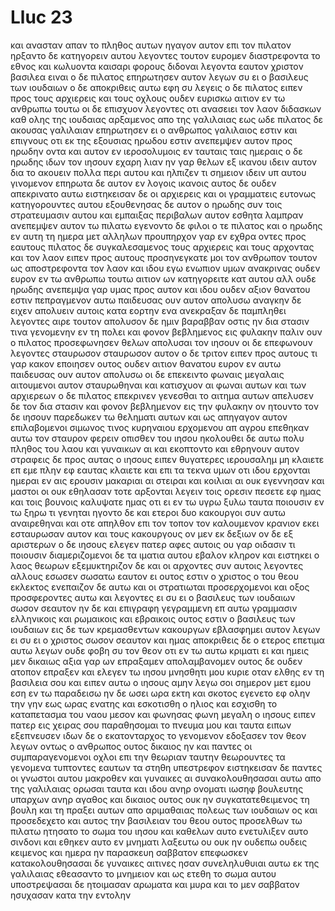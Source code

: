 # Lluc 23
και ανασταν απαν το πληθος αυτων ηγαγον αυτον επι τον πιλατον
ηρξαντο δε κατηγορειν αυτου λεγοντες τουτον ευρομεν διαστρεφοντα το εθνος και κωλυοντα καισαρι φορους διδοναι λεγοντα εαυτον χριστον βασιλεα ειναι
ο δε πιλατος επηρωτησεν αυτον λεγων συ ει ο βασιλευς των ιουδαιων ο δε αποκριθεις αυτω εφη συ λεγεις
ο δε πιλατος ειπεν προς τους αρχιερεις και τους οχλους ουδεν ευρισκω αιτιον εν τω ανθρωπω τουτω
οι δε επισχυον λεγοντες οτι ανασειει τον λαον διδασκων καθ ολης της ιουδαιας αρξαμενος απο της γαλιλαιας εως ωδε
πιλατος δε ακουσας γαλιλαιαν επηρωτησεν ει ο ανθρωπος γαλιλαιος εστιν
και επιγνους οτι εκ της εξουσιας ηρωδου εστιν ανεπεμψεν αυτον προς ηρωδην οντα και αυτον εν ιεροσολυμοις εν ταυταις ταις ημεραις
ο δε ηρωδης ιδων τον ιησουν εχαρη λιαν ην γαρ θελων εξ ικανου ιδειν αυτον δια το ακουειν πολλα περι αυτου και ηλπιζεν τι σημειον ιδειν υπ αυτου γινομενον
επηρωτα δε αυτον εν λογοις ικανοις αυτος δε ουδεν απεκρινατο αυτω
ειστηκεισαν δε οι αρχιερεις και οι γραμματεις ευτονως κατηγορουντες αυτου
εξουθενησας δε αυτον ο ηρωδης συν τοις στρατευμασιν αυτου και εμπαιξας περιβαλων αυτον εσθητα λαμπραν ανεπεμψεν αυτον τω πιλατω
εγενοντο δε φιλοι ο τε πιλατος και ο ηρωδης εν αυτη τη ημερα μετ αλληλων προυπηρχον γαρ εν εχθρα οντες προς εαυτους
πιλατος δε συγκαλεσαμενος τους αρχιερεις και τους αρχοντας και τον λαον
ειπεν προς αυτους προσηνεγκατε μοι τον ανθρωπον τουτον ως αποστρεφοντα τον λαον και ιδου εγω ενωπιον υμων ανακρινας ουδεν ευρον εν τω ανθρωπω τουτω αιτιον ων κατηγορειτε κατ αυτου
αλλ ουδε ηρωδης ανεπεμψα γαρ υμας προς αυτον και ιδου ουδεν αξιον θανατου εστιν πεπραγμενον αυτω
παιδευσας ουν αυτον απολυσω
αναγκην δε ειχεν απολυειν αυτοις κατα εορτην ενα
ανεκραξαν δε παμπληθει λεγοντες αιρε τουτον απολυσον δε ημιν βαραββαν
οστις ην δια στασιν τινα γενομενην εν τη πολει και φονον βεβλημενος εις φυλακην
παλιν ουν ο πιλατος προσεφωνησεν θελων απολυσαι τον ιησουν
οι δε επεφωνουν λεγοντες σταυρωσον σταυρωσον αυτον
ο δε τριτον ειπεν προς αυτους τι γαρ κακον εποιησεν ουτος ουδεν αιτιον θανατου ευρον εν αυτω παιδευσας ουν αυτον απολυσω
οι δε επεκειντο φωναις μεγαλαις αιτουμενοι αυτον σταυρωθηναι και κατισχυον αι φωναι αυτων και των αρχιερεων
ο δε πιλατος επεκρινεν γενεσθαι το αιτημα αυτων
απελυσεν δε τον δια στασιν και φονον βεβλημενον εις την φυλακην ον ητουντο τον δε ιησουν παρεδωκεν τω θεληματι αυτων
και ως απηγαγον αυτον επιλαβομενοι σιμωνος τινος κυρηναιου ερχομενου απ αγρου επεθηκαν αυτω τον σταυρον φερειν οπισθεν του ιησου
ηκολουθει δε αυτω πολυ πληθος του λαου και γυναικων αι και εκοπτοντο και εθρηνουν αυτον
στραφεις δε προς αυτας ο ιησους ειπεν θυγατερες ιερουσαλημ μη κλαιετε επ εμε πλην εφ εαυτας κλαιετε και επι τα τεκνα υμων
οτι ιδου ερχονται ημεραι εν αις ερουσιν μακαριαι αι στειραι και κοιλιαι αι ουκ εγεννησαν και μαστοι οι ουκ εθηλασαν
τοτε αρξονται λεγειν τοις ορεσιν πεσετε εφ ημας και τοις βουνοις καλυψατε ημας
οτι ει εν τω υγρω ξυλω ταυτα ποιουσιν εν τω ξηρω τι γενηται
ηγοντο δε και ετεροι δυο κακουργοι συν αυτω αναιρεθηναι
και οτε απηλθον επι τον τοπον τον καλουμενον κρανιον εκει εσταυρωσαν αυτον και τους κακουργους ον μεν εκ δεξιων ον δε εξ αριστερων
ο δε ιησους ελεγεν πατερ αφες αυτοις ου γαρ οιδασιν τι ποιουσιν διαμεριζομενοι δε τα ιματια αυτου εβαλον κληρον
και ειστηκει ο λαος θεωρων εξεμυκτηριζον δε και οι αρχοντες συν αυτοις λεγοντες αλλους εσωσεν σωσατω εαυτον ει ουτος εστιν ο χριστος ο του θεου εκλεκτος
ενεπαιζον δε αυτω και οι στρατιωται προσερχομενοι και οξος προσφεροντες αυτω
και λεγοντες ει συ ει ο βασιλευς των ιουδαιων σωσον σεαυτον
ην δε και επιγραφη γεγραμμενη επ αυτω γραμμασιν ελληνικοις και ρωμαικοις και εβραικοις ουτος εστιν ο βασιλευς των ιουδαιων
εις δε των κρεμασθεντων κακουργων εβλασφημει αυτον λεγων ει συ ει ο χριστος σωσον σεαυτον και ημας
αποκριθεις δε ο ετερος επετιμα αυτω λεγων ουδε φοβη συ τον θεον οτι εν τω αυτω κριματι ει
και ημεις μεν δικαιως αξια γαρ ων επραξαμεν απολαμβανομεν ουτος δε ουδεν ατοπον επραξεν
και ελεγεν τω ιησου μνησθητι μου κυριε οταν ελθης εν τη βασιλεια σου
και ειπεν αυτω ο ιησους αμην λεγω σοι σημερον μετ εμου εση εν τω παραδεισω
ην δε ωσει ωρα εκτη και σκοτος εγενετο εφ ολην την γην εως ωρας ενατης
και εσκοτισθη ο ηλιος και εσχισθη το καταπετασμα του ναου μεσον
και φωνησας φωνη μεγαλη ο ιησους ειπεν πατερ εις χειρας σου παραθησομαι το πνευμα μου και ταυτα ειπων εξεπνευσεν
ιδων δε ο εκατονταρχος το γενομενον εδοξασεν τον θεον λεγων οντως ο ανθρωπος ουτος δικαιος ην
και παντες οι συμπαραγενομενοι οχλοι επι την θεωριαν ταυτην θεωρουντες τα γενομενα τυπτοντες εαυτων τα στηθη υπεστρεφον
ειστηκεισαν δε παντες οι γνωστοι αυτου μακροθεν και γυναικες αι συνακολουθησασαι αυτω απο της γαλιλαιας ορωσαι ταυτα
και ιδου ανηρ ονοματι ιωσηφ βουλευτης υπαρχων ανηρ αγαθος και δικαιος
ουτος ουκ ην συγκατατεθειμενος τη βουλη και τη πραξει αυτων απο αριμαθαιας πολεως των ιουδαιων ος και προσεδεχετο και αυτος την βασιλειαν του θεου
ουτος προσελθων τω πιλατω ητησατο το σωμα του ιησου
και καθελων αυτο ενετυλιξεν αυτο σινδονι και εθηκεν αυτο εν μνηματι λαξευτω ου ουκ ην ουδεπω ουδεις κειμενος
και ημερα ην παρασκευη σαββατον επεφωσκεν
κατακολουθησασαι δε γυναικες αιτινες ησαν συνεληλυθυιαι αυτω εκ της γαλιλαιας εθεασαντο το μνημειον και ως ετεθη το σωμα αυτου
υποστρεψασαι δε ητοιμασαν αρωματα και μυρα και το μεν σαββατον ησυχασαν κατα την εντολην
